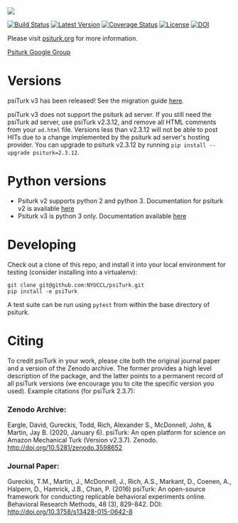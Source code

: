 <img src="https://raw.githubusercontent.com/NYUCCL/psiTurk/gh-pages/static/images/psiturk_logo_README.png">

[![Build Status](https://github.com/NYUCCL/psiTurk/actions/workflows/python-app.yml/badge.svg)](https://github.com/NYUCCL/psiTurk/actions/workflows/python-app.yml)
[![Latest Version](https://img.shields.io/pypi/v/psiturk.svg?style=flat-square&label=latest%20stable%20version)](https://pypi.python.org/pypi/psiturk/)
[![Coverage Status](https://coveralls.io/repos/github/NYUCCL/psiTurk/badge.svg?branch=master)](https://coveralls.io/github/NYUCCL/psiTurk?branch=master)
[![License](http://img.shields.io/badge/license-MIT-red.svg)](http://en.wikipedia.org/wiki/MIT_License)
[![DOI](https://zenodo.org/badge/4845420.svg)](https://zenodo.org/badge/latestdoi/4845420)


Please visit [psiturk.org](https://psiturk.org) for more information.

[Psiturk Google Group](https://groups.google.com/forum/#!forum/psiturk)



# Versions

psiTurk v3 has been released! See the migration guide [here](https://psiturk.readthedocs.io/en/latest/migrating.html).

psiTurk v3 does not support the psiturk ad server. If you still need
the psiTurk ad server, use psiTurk v2.3.12, and remove all HTML comments
from your `ad.html` file. Versions less than v2.3.12 will not be able to post
HITs due to a change implemented by the psiturk ad server's hosting provider. You can upgrade to psiturk v2.3.12 by running `pip install --upgrade psiturk=2.3.12`.

# Python versions

- Psiturk v2 supports python 2 and python 3. Documentation for psiturk v2 is available [here](https://psiturk.readthedocs.io/en/python2/)
- Psiturk v3 is python 3 only. Documentation available [here](https://psiturk.readthedocs.io/en/latest/)

# Developing

Check out a clone of this repo, and install it into your local environment for testing
(consider installing into a virtualenv):

```
git clone git@github.com:NYUCCL/psiTurk.git
pip install -e psiTurk
```

A test suite can be run using `pytest` from within the base directory of psiturk.




# Citing

To credit psiTurk in your work, please cite both the original journal paper and a version of the Zenodo archive.
The former provides a high level description of the package, and the latter points to a permanent record of all psiTurk
versions (we encourage you to cite the specific version you used). Example citations (for psiTurk 2.3.7):

### Zenodo Archive:  
Eargle, David, Gureckis, Todd, Rich, Alexander S., McDonnell, John, & Martin, Jay B. (2020, January 6).
psiTurk: An open platform for science on Amazon Mechanical Turk (Version v2.3.7). Zenodo. http://doi.org/10.5281/zenodo.3598652

### Journal Paper:  
Gureckis, T.M., Martin, J., McDonnell, J., Rich, A.S., Markant, D., Coenen, A., Halpern, D., Hamrick, J.B., Chan, P. (2016) psiTurk: An open-source framework for conducting replicable behavioral experiments online. Behavioral Research Methods, 48 (3), 829-842.	DOI: http://doi.org/10.3758/s13428-015-0642-8
